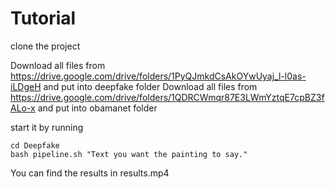 # Tutorial

clone the project

Download all files from https://drive.google.com/drive/folders/1PyQJmkdCsAkOYwUyaj_l-l0as-iLDgeH and put into deepfake folder
Download all files from https://drive.google.com/drive/folders/1QDRCWmqr87E3LWmYztqE7cpBZ3fALo-x and put into obamanet folder

start it by running 
```
cd Deepfake
bash pipeline.sh "Text you want the painting to say."
```
You can find the results in results.mp4

